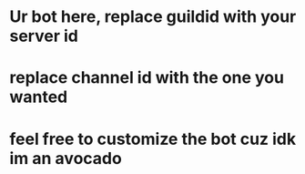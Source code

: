 # Ur bot here, replace guildid with your server id
# replace channel id with the one you wanted
# feel free to customize the bot cuz idk im an avocado
